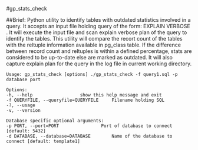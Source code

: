 #gp_stats_check

##Brief: 
Python utility to identify tables with outdated statistics involved in a query. It accepts an input file holding query of the form: EXPLAIN VERBOSE . It will execute the input file and scan explain verbose plan of the query to identify the tables. This utility will compare the recort count of the tables with the reltuple information available in pg_class table. If the difference between record count and reltuples is within a defined percentage, stats are considered to be up-to-date else are marked as outdated. It will also capture explain plan for the query in the log file in current working directory.

    Usage: gp_stats_check [options] ./gp_stats_check -f query1.sql -p database port

    Options: 
    -h, --help					show this help message and exit 
    -f QUERYFILE, --queryfile=QUERYFILE		Filename holding SQL 
    -?, --usage 
    -v, --version 

    Database specific optional arguments: 
    -p PORT, --port=PORT				Port of database to connect [default: 5432] 
    -d DATABASE, --database=DATABASE		Name of the database to connect [default: template1]
